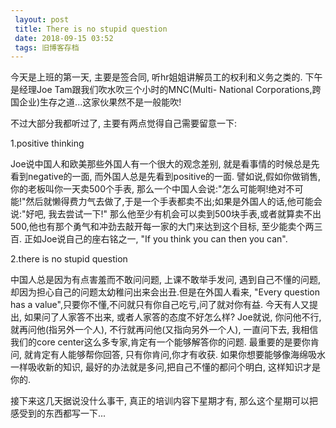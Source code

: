 ```yaml
---
 layout: post
 title: There is no stupid question
 date: 2018-09-15 03:52
 tags: 旧博客存档
---
```

今天是上班的第一天, 主要是签合同, 听hr姐姐讲解员工的权利和义务之类的. 下午是经理Joe Tam跟我们吹水吹三个小时的MNC(Multi-
National Corporations,跨国企业)生存之道...这家伙果然不是一般能吹!



不过大部分我都听过了, 主要有两点觉得自己需要留意一下:

1.positive thinking

Joe说中国人和欧美那些外国人有一个很大的观念差别, 就是看事情的时候总是先看到negative的一面, 而外国人总是先看到positive的一面.
譬如说,假如你做销售, 你的老板叫你一天卖500个手表,
那么一个中国人会说:"怎么可能啊!绝对不可能!"然后就懒得费力气去做了,于是一个手表都卖不出;如果是外国人的话,他可能会说:"好吧, 我去尝试一下!"
那么他至少有机会可以卖到500块手表,或者就算卖不出500,他也有那个勇气和冲劲去敲开每一家的大门来达到这个目标, 至少能卖个两三百.
正如Joe说自己的座右铭之一, "If you think you can then you can".



2.there is no stupid question

中国人总是因为有点害羞而不敢问问题, 上课不敢举手发问, 遇到自己不懂的问题,却因为担心自己的问题太幼稚问出来会出丑.但是在外国人看来, "Every
question has a value",只要你不懂,不问就只有你自己吃亏,问了就对你有益. 今天有人又提出, 如果问了人家答不出来,
或者人家答的态度不好怎么样? Joe就说, 你问他不行,就再问他(指另外一个人), 不行就再问他(又指向另外一个人), 一直问下去, 我相信我们的core
center这么多专家,肯定有一个能够解答你的问题. 最重要的是要你肯问, 就肯定有人能够帮你回答, 只有你肯问,你才有收获.
如果你想要能够像海绵吸水一样吸收新的知识, 最好的办法就是多问,把自己不懂的都问个明白, 这样知识才是你的.



接下来这几天据说没什么事干, 真正的培训内容下星期才有, 那么这个星期可以把感受到的东西都写一下...

